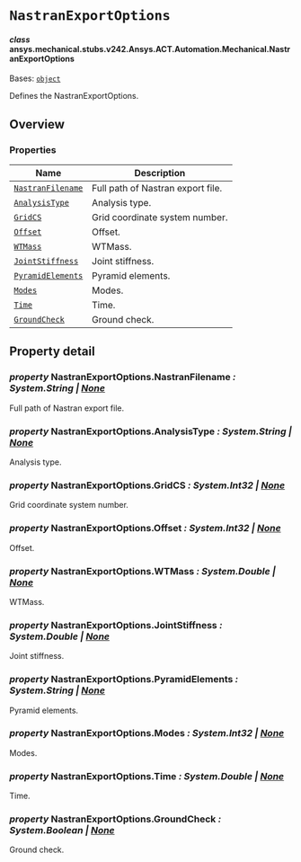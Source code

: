 # `NastranExportOptions`



#### *class* ansys.mechanical.stubs.v242.Ansys.ACT.Automation.Mechanical.NastranExportOptions

Bases: [`object`](https://docs.python.org/3/library/functions.html#object)

Defines the NastranExportOptions.

<!-- !! processed by numpydoc !! -->

<a id="overview"></a>

## Overview

### Properties

| Name | Description |
|--------------------------------------------------------------|-------------------------------------|
| [`NastranFilename`](#NastranExportOptions.NastranFilename)   | Full path of Nastran export file.   |
| [`AnalysisType`](#NastranExportOptions.AnalysisType)         | Analysis type.                      |
| [`GridCS`](#NastranExportOptions.GridCS)                     | Grid coordinate system number.      |
| [`Offset`](#NastranExportOptions.Offset)                     | Offset.                             |
| [`WTMass`](#NastranExportOptions.WTMass)                     | WTMass.                             |
| [`JointStiffness`](#NastranExportOptions.JointStiffness)     | Joint stiffness.                    |
| [`PyramidElements`](#NastranExportOptions.PyramidElements)   | Pyramid elements.                   |
| [`Modes`](#NastranExportOptions.Modes)                       | Modes.                              |
| [`Time`](#NastranExportOptions.Time)                         | Time.                               |
| [`GroundCheck`](#NastranExportOptions.GroundCheck)           | Ground check.                       |

<a id="property-detail"></a>

## Property detail

<a id="NastranExportOptions.NastranFilename"></a>

### *property* NastranExportOptions.NastranFilename *: System.String | [None](https://docs.python.org/3/library/constants.html#None)*

Full path of Nastran export file.

<!-- !! processed by numpydoc !! -->

<a id="NastranExportOptions.AnalysisType"></a>

### *property* NastranExportOptions.AnalysisType *: System.String | [None](https://docs.python.org/3/library/constants.html#None)*

Analysis type.

<!-- !! processed by numpydoc !! -->

<a id="NastranExportOptions.GridCS"></a>

### *property* NastranExportOptions.GridCS *: System.Int32 | [None](https://docs.python.org/3/library/constants.html#None)*

Grid coordinate system number.

<!-- !! processed by numpydoc !! -->

<a id="NastranExportOptions.Offset"></a>

### *property* NastranExportOptions.Offset *: System.Int32 | [None](https://docs.python.org/3/library/constants.html#None)*

Offset.

<!-- !! processed by numpydoc !! -->

<a id="NastranExportOptions.WTMass"></a>

### *property* NastranExportOptions.WTMass *: System.Double | [None](https://docs.python.org/3/library/constants.html#None)*

WTMass.

<!-- !! processed by numpydoc !! -->

<a id="NastranExportOptions.JointStiffness"></a>

### *property* NastranExportOptions.JointStiffness *: System.Double | [None](https://docs.python.org/3/library/constants.html#None)*

Joint stiffness.

<!-- !! processed by numpydoc !! -->

<a id="NastranExportOptions.PyramidElements"></a>

### *property* NastranExportOptions.PyramidElements *: System.String | [None](https://docs.python.org/3/library/constants.html#None)*

Pyramid elements.

<!-- !! processed by numpydoc !! -->

<a id="NastranExportOptions.Modes"></a>

### *property* NastranExportOptions.Modes *: System.Int32 | [None](https://docs.python.org/3/library/constants.html#None)*

Modes.

<!-- !! processed by numpydoc !! -->

<a id="NastranExportOptions.Time"></a>

### *property* NastranExportOptions.Time *: System.Double | [None](https://docs.python.org/3/library/constants.html#None)*

Time.

<!-- !! processed by numpydoc !! -->

<a id="NastranExportOptions.GroundCheck"></a>

### *property* NastranExportOptions.GroundCheck *: System.Boolean | [None](https://docs.python.org/3/library/constants.html#None)*

Ground check.

<!-- !! processed by numpydoc !! -->

